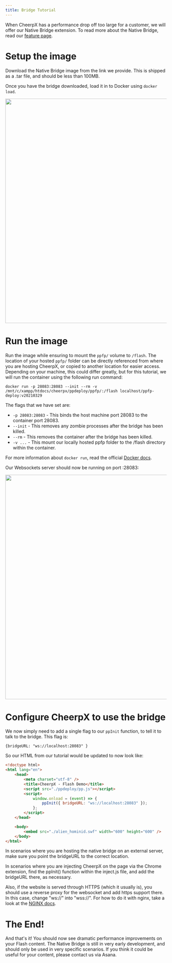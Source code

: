```yaml
---
title: Bridge Tutorial
---
```


When CheerpX has a performance drop off too large for a customer, we will offer our Native Bridge extension. To read more about the Native Bridge, read our [feature page](/cheerpx/for-flash/Native-Bridge).

# Setup the image

Download the Native Bridge image from the link we provide. This is shipped as a .tar file, and should be less than 100MB.

Once you have the bridge downloaded, load it in to Docker using `docker load`.

<p align="center"><img src="https://leaningtech.com/wp-content/uploads/2021/04/docker_load.png" width="700"></p>

# Run the image

Run the image while ensuring to mount the `ppfp/` volume to `/flash`. The location of your hosted `ppfp/` folder can be directly referenced from where you are hosting CheerpX, or copied to another location for easier access. Depending on your machine, this could differ greatly, but for this tutorial, we will run the container using the following run command:

    docker run -p 28083:28083 --init --rm -v /mnt/c/xampp/htdocs/cheerpx/ppdeploy/ppfp/:/flash localhost/ppfp-deploy:v20210329

The flags that we have set are:

- `-p 28083:28083` - This binds the host machine port 28083 to the container port 28083.
- `--init` - This removes any zombie processes after the bridge has been killed.
- `--rm` - This removes the container after the bridge has been killed.
- `-v ...` - This mount our locally hosted ppfp folder to the /flash directory within the container.

For more information about `docker run`, read the official [Docker docs](https://docs.docker.com/engine/reference/run/).

Our Websockets server should now be running on port :28083:

<p align="center"><img src="https://leaningtech.com/wp-content/uploads/2021/04/bridge_running.png" width="700"></p>

# Configure CheerpX to use the bridge

We now simply need to add a single flag to our `ppInit` function, to tell it to talk to the bridge. This flag is:

    {bridgeURL: "ws://localhost:28083" }

So our HTML from our tutorial would be updated to now look like:

```html
<!doctype html>
<html lang="en">
	<head>
		<meta charset="utf-8" />
		<title>CheerpX - Flash Demo</title>
		<script src="./ppdeploy/pp.js"></script>
		<script>
			window.onload = (event) => {
				ppInit({ bridgeURL: "ws://localhost:28083" });
			};
		</script>
	</head>

	<body>
		<embed src="./alien_hominid.swf" width="600" height="600" />
	</body>
</html>
```

In scenarios where you are hosting the native bridge on an external server, make sure you point the bridgeURL to the correct location.

In scenarios where you are injecting CheerpX on the page via the Chrome extension, find the ppInit() function within the inject.js file, and add the bridgeURL there, as necessary.

Also, if the website is served through HTTPS (which it usually is), you should use a reverse proxy for the websocket and add https support there. In this case, change "ws://" into "wss://". For how to do it with nginx, take a look at the [NGINX docs](http://nginx.org/en/docs/http/websocket.html).

# The End!

And that's it! You should now see dramatic performance improvements on your Flash content. The Native Bridge is still in very early development, and should only be used in very specific scenarios. If you think it could be useful for your content, please contact us via Asana.
